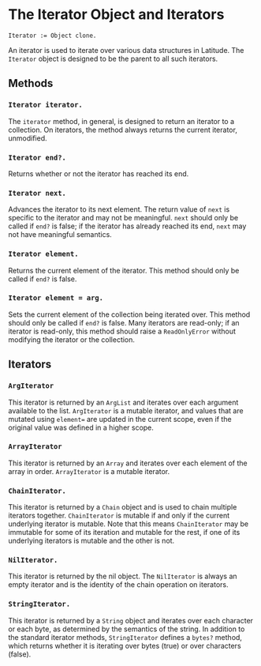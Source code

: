 
# The Iterator Object and Iterators

    Iterator := Object clone.

An iterator is used to iterate over various data structures in
Latitude. The `Iterator` object is designed to be the parent to all
such iterators.

## Methods

### `Iterator iterator.`

The `iterator` method, in general, is designed to return an iterator
to a collection. On iterators, the method always returns the current
iterator, unmodified.

### `Iterator end?.`

Returns whether or not the iterator has reached its end.

### `Iterator next.`

Advances the iterator to its next element. The return value of `next`
is specific to the iterator and may not be meaningful. `next` should
only be called if `end?` is false; if the iterator has already reached
its end, `next` may not have meaningful semantics.

### `Iterator element.`

Returns the current element of the iterator. This method should only
be called if `end?` is false.

### `Iterator element = arg.`

Sets the current element of the collection being iterated over. This
method should only be called if `end?` is false. Many iterators are
read-only; if an iterator is read-only, this method should raise a
`ReadOnlyError` without modifying the iterator or the collection.

## Iterators

### `ArgIterator`

This iterator is returned by an `ArgList` and iterates over each
argument available to the list. `ArgIterator` is a mutable iterator,
and values that are mutated using `element=` are updated in the
current scope, even if the original value was defined in a higher
scope.

### `ArrayIterator`

This iterator is returned by an `Array` and iterates over each element
of the array in order. `ArrayIterator` is a mutable iterator.

### `ChainIterator.`

This iterator is returned by a `Chain` object and is used to chain
multiple iterators together. `ChainIterator` is mutable if and only if
the current underlying iterator is mutable. Note that this means
`ChainIterator` may be immutable for some of its iteration and mutable
for the rest, if one of its underlying iterators is mutable and the
other is not.

### `NilIterator.`

This iterator is returned by the nil object. The `NilIterator` is
always an empty iterator and is the identity of the chain operation on
iterators.

### `StringIterator.`

This iterator is returned by a `String` object and iterates over each
character or each byte, as determined by the semantics of the
string. In addition to the standard iterator methods, `StringIterator`
defines a `bytes?` method, which returns whether it is iterating over
bytes (true) or over characters (false).
